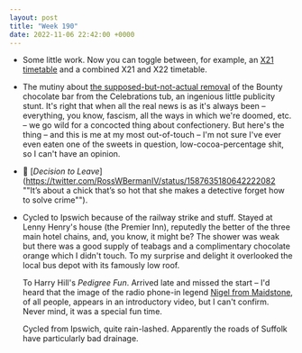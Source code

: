 ```yaml
---
layout: post
title: "Week 190"
date: 2022-11-06 22:42:00 +0000
---
```


- Some little work. Now you can toggle between, for example, an [X21 timetable](https://bustimes.org/services/x21-birmingham-woodcock-hill-via-weoley-castle) and a combined X21 and X22 timetable.

- The mutiny about [the supposed-but-not-actual removal](https://www.theguardian.com/media/2022/nov/05/celebrations-scores-pr-hit-with-outrage-over-bounty-bars-that-arent-being-removed) of the Bounty chocolate bar from the Celebrations tub,
  an ingenious little publicity stunt.
  It's right that when all the real news is as it's always been – everything, you know, fascism, all the ways in which we're doomed, etc. – we go wild for a concocted thing about confectionery. But here's the thing – and this is me at my most out-of-touch – I'm not sure I've ever even eaten one of the sweets in question, low-cocoa-percentage shit, so I can't have an opinion.

- 🎦 [<cite>Decision to Leave</cite>](https://twitter.com/RossWBermanIV/status/1587635180642222082 ""It’s about a chick that’s so hot that she makes a detective forget how to solve crime"").

- Cycled to Ipswich because of the railway strike and stuff. Stayed at Lenny Henry's house (the Premier Inn), reputedly the better of the three main hotel chains, and, you know, it might be? The shower was weak but there was a good supply of teabags and a complimentary chocolate orange which I didn't touch. To my surprise and delight it overlooked the local bus depot with its famously low roof.

  To Harry Hill's <cite>Pedigree Fun</cite>. Arrived late and missed the start – I'd heard that the image of the radio phone-in legend [Nigel from Maidstone](https://youtu.be/p1SZlKWYAAQ?t=14), of all people, appears in an introductory video, but I can't confirm. Never mind, it was a special fun time.

  Cycled from Ipswich, quite rain-lashed. Apparently the roads of Suffolk have particularly bad drainage.
